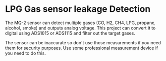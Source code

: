 # LPG Gas sensor leakage Detection

The MQ-2 sensor can detect multiple gases (CO, H2, CH4, LPG, propane, alcohol, smoke) and outputs analog voltage. This project can convert it to digital using ADS1015 or ADS1115 and filter out the target gases.

The sensor can be inaccurate so don't use those measurements if you need them for security purposes. Use some professional measurement device if you need to do this.

